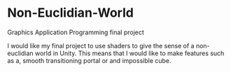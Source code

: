 # Non-Euclidian-World
Graphics Application Programming final project

I would like my final project to use shaders to give the sense of a non-euclidian world in Unity. 
This means that I would like to make features such as a, smooth transitioning portal or and impossible cube. 
